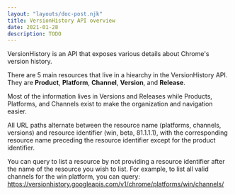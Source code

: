 ```yaml
---
layout: "layouts/doc-post.njk"
title: VersionHistory API overview
date: 2021-01-28
description: TODO
---
```


VersionHistory is an API that exposes various details about Chrome's version
history.



There are 5 main resources that live in a hiearchy in the VersionHistory API. \
They are **Product**, **Platform**, **Channel**, **Version**, and **Release**.

Most of the information lives in Versions and Releases while Products,
Platforms, and Channels exist to make the organization and navigation easier.

All URL paths alternate between the resource name (platforms, channels,
versions) and resource identifier (win, beta, 81.1.1.1), with the corresponding
resource name preceding the resource identifier except for the product
identifier.

You can query to list a resource by not providing a resource identifier after
the name of the resource you wish to list. For example, to list all valid
channels for the win platform, you can query: \
https://versionhistory.googleapis.com/v1/chrome/platforms/win/channels/